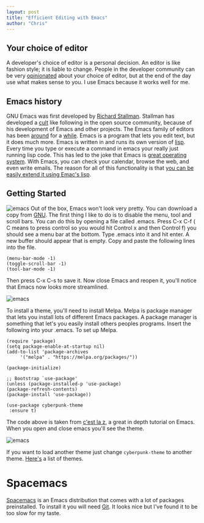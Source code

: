 ```yaml
---
layout: post
title: "Efficient Editing with Emacs"
author: "Chris"
---
```


## Your choice of editor

A developer's choice of editor is a personal decision. An editor is like fashion style; it is liable to change. People in the developer community can be very [opinionated](https://en.wikipedia.org/wiki/Editor_war) about your choice of editor, but at the end of the day use what makes sense to you. I use Emacs because it works well for me.

## Emacs history

GNU Emacs was first developed by [Richard Stallman](https://stallman.org/). Stallman has developed a [cult](https://www.youtube.com/watch?v=qIF5xnkcncI) like following in the open source community, because of his development of Emacs and other projects. The Emacs family of editors has been [around](https://www.jwz.org/doc/emacs-timeline.html) for a [while](https://www.emacswiki.org/emacs/EmacsHistory). Emacs is a program that lets you edit text, but it does much more. Emacs is written in and runs its own version of [lisp](https://www.gnu.org/software/emacs/manual/html_node/eintr/index.html). Every time you type or execute a command in emacs your really just running lisp code. This has led to the joke that Emacs is [great operating system](http://wiki.c2.com/?EmacsAsOperatingSystem). With Emacs, you can check your calendar, browse the web, and even write emails. The reason for all of this functionality is that [you can be easily extend it using Emac's lisp](https://www.gnu.org/software/emacs/manual/html_mono/eintr.html). 

## Getting Started

![emacs](http://latincsclub.com/assets/editors/emacs0.png)
Out of the box, Emacs won't look very pretty. You can download a copy from [GNU](https://www.gnu.org/software/emacs/). The first thing I like to do is to disable the menu, tool and scroll bars. You can do this by opening a file called .emacs. Press C-x C-f ( C means to press control so you would hit Control x and then Control f) you should see a menu bar at the bottom. Type .emacs into it and hit enter. A new buffer should appear that is empty. Copy and paste the following lines into the file.

    (menu-bar-mode -1) 
    (toggle-scroll-bar -1) 
    (tool-bar-mode -1) 

Then press C-x C-s to save it. Now close Emacs and reopen it, you'll notice that Emacs now looks more streamlined.

![emacs](http://latincsclub.com/assets/editors/emacs1.png)

To install a theme, you'll need to install Melpa. Melpa is package
manager that lets you install lots of different Emacs packages. A package manager is something that let's you easily install others peoples programs.  Insert the following into your .emacs. To set up Melpa.

    (require 'package)
    (setq package-enable-at-startup nil)
    (add-to-list 'package-archives
         '("melpa" . "https://melpa.org/packages/"))

    (package-initialize)

    ;; Bootstrap `use-package'
    (unless (package-installed-p 'use-package)
    (package-refresh-contents)
    (package-install 'use-package))

    (use-package cyberpunk-theme
     :ensure t)

 The code above is taken from [c'est la z](http://cestlaz.github.io/stories/emacs/), a great in depth tutorial on Emacs. When you open and close emacs you'll see the theme. 

![emacs](http://latincsclub.com/assets/editors/emacs2.png)

If you want to load another theme just change `cyberpunk-theme` to another theme. [Here's](https://emacsthemes.com/) a list of themes.

# Spacemacs

[Spacemacs](http://spacemacs.org/) is an Emacs distribution that comes with a lot of packages preinstalled. To install it you will need [Git](http://latincsclub.com/2017-09-03/get-good). It looks nice but I've found it to be too slow for my taste. 

